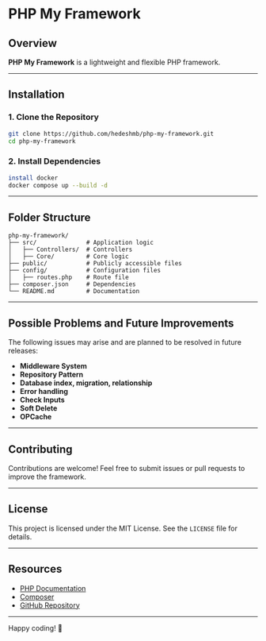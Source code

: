 # PHP My Framework

## Overview
**PHP My Framework** is a lightweight and flexible PHP framework.

---

## Installation

### **1. Clone the Repository**
```bash
git clone https://github.com/hedeshmb/php-my-framework.git
cd php-my-framework
```

### **2. Install Dependencies**
```bash
install docker 
docker compose up --build -d
```
---

## Folder Structure
```
php-my-framework/
├── src/              # Application logic
│   ├── Controllers/  # Controllers
│   ├── Core/         # Core logic
├── public/           # Publicly accessible files
├── config/           # Configuration files
│   ├── routes.php    # Route file
├── composer.json     # Dependencies
└── README.md         # Documentation
```

---


## Possible Problems and Future Improvements
The following issues may arise and are planned to be resolved in future releases:
- **Middleware System**
- **Repository Pattern**
- **Database index, migration, relationship**
- **Error handling**
- **Check Inputs**
- **Soft Delete**
- **OPCache**

---

## Contributing
Contributions are welcome! Feel free to submit issues or pull requests to improve the framework.

---

## License
This project is licensed under the MIT License. See the `LICENSE` file for details.

---

## Resources
- [PHP Documentation](https://www.php.net/docs.php)
- [Composer](https://getcomposer.org/)
- [GitHub Repository](https://github.com/hedeshmb/php-my-framework)

---

Happy coding! 🚀
